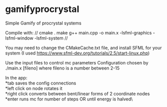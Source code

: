 # gamifyprocrystal

Simple Gamify of procrystal systems

Compile with:
//
cmake .
make
g++ main.cpp -o main.x -lsfml-graphics -lsfml-window -lsfml-system
//

You may need to change the CMakeCache.txt file, and install SFML for your system (I used https://www.sfml-dev.org/tutorials/2.5/start-linux.php)

Use the input files to control mc parameters
Configuration chosen by ./main.x [fileno] where fileno is a number between 2-15

In the app:\
*tab      saves the config connections\
*left     click on node rotates it\
*right    click converts between bent/linear forms of 2 coordinate nodes\
*enter    runs mc for number of steps OR until energy is halved\
